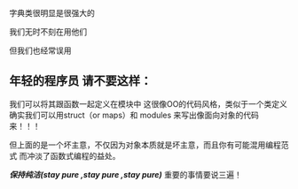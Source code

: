 字典类很明显是很强大的 

我们无时不刻在用他们

但我们也经常误用

## 年轻的程序员 请不要这样：

我们可以将其跟函数一起定义在模块中  这很像OO的代码风格，类似于一个类定义
确实我们可以用struct（or maps）和 modules 来写出像面向对象的代码来！！！

但上面的是一个坏主意，不仅因为对象本质就是坏主意，而且你有可能混用编程范式 而冲淡了函数式编程的益处。

***保持纯洁(stay pure ,stay pure ,stay pure)*** 重要的事情要说三遍！